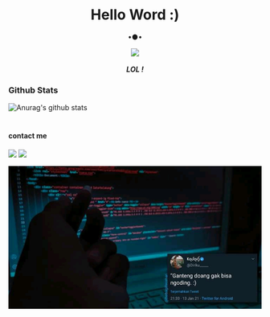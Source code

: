 <h1 align="center"> Hello Word :) </h1>
<p align="center">
•●•
</p>

<p align="center">
<img src="https://giffiles.alphacoders.com/120/120248.gif">
</p>
<p align="center">
<i> <b> LOL ! </b> </i>
</p

#
### Github Stats
![Anurag's github stats](https://github-readme-stats.vercel.app/api?username=knownrdx&show_icons=true&theme=radical)<br>
#
#### contact me
[![](https://img.shields.io/badge/Facebook-blue?logo=Facebook&logoColor=blue&labelColor=white)](https://www.facebook.com/arifulbd.me)
[![](https://img.shields.io/badge/Whatsapp-CHAT-red?logo=Whatsapp&logoColor=Brightgreen&labelColor=white)](https://wa.me/01721919797?text=Asalamualaikum+bang)

<img src="https://github.com/knownrdx/knownrdx/blob/main/Ngentod/status_me_status_90e259db678545f49a41faf12e095d58.jpg" width="640" title="Menu" alt="Menu">
